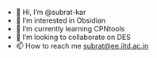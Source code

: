 - 👋 Hi, I’m @subrat-kar
- 👀 I’m interested in Obsidian
- 🌱 I’m currently learning CPNtools
- 💞️ I’m looking to collaborate on DES
- 📫 How to reach me subrat@ee.iitd.ac.in

<!---
subrat-kar/subrat-kar is a ✨ special ✨ repository because its `README.md` (this file) appears on your GitHub profile.
You can click the Preview link to take a look at your changes.
--->
